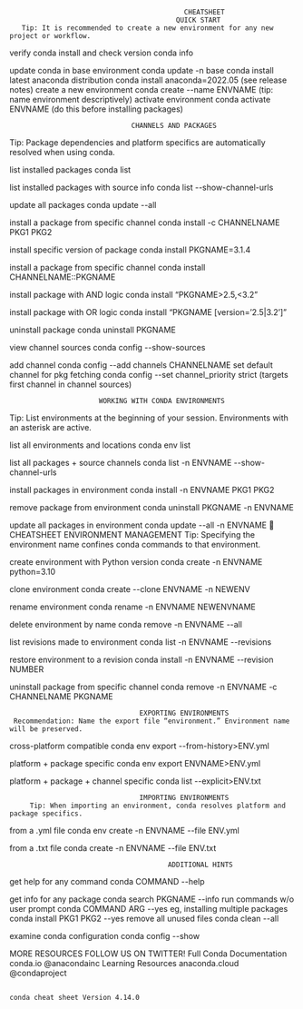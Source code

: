                                                CHEATSHEET
                                             QUICK START
       Tip: It is recommended to create a new environment for any new project or workflow.

verify conda install and check version       conda info

update conda in base environment             conda update -n base conda
install latest anaconda distribution
                                             conda install anaconda=2022.05
(see release notes)
create a new environment
                                             conda create --name ENVNAME
(tip: name environment descriptively)
activate environment
                                             conda activate ENVNAME
(do this before installing packages)


                                  CHANNELS AND PACKAGES
 Tip: Package dependencies and platform specifics are automatically resolved when using conda.

list installed packages                      conda list

list installed packages with source info     conda list --show-channel-urls

update all packages                          conda update --all

install a package from specific channel      conda install -c CHANNELNAME PKG1 PKG2

install specific version of package          conda install PKGNAME=3.1.4

install a package from specific channel      conda install CHANNELNAME::PKGNAME

install package with AND logic               conda install “PKGNAME>2.5,<3.2”

install package with OR logic                conda install “PKGNAME [version=’2.5|3.2’]”

uninstall package                            conda uninstall PKGNAME

view channel sources                         conda config --show-sources

add channel                                  conda config --add channels CHANNELNAME
set default channel for pkg fetching
                                             conda config --set channel_priority strict
(targets first channel in channel sources)


                          WORKING WITH CONDA ENVIRONMENTS
Tip: List environments at the beginning of your session. Environments with an asterisk are active.

list all environments and locations          conda env list

list all packages + source channels          conda list -n ENVNAME --show-channel-urls

install packages in environment              conda install -n ENVNAME PKG1 PKG2

remove package from environment              conda uninstall PKGNAME -n ENVNAME

update all packages in environment           conda update --all -n ENVNAME
                                                 CHEATSHEET
                                    ENVIRONMENT MANAGEMENT
         Tip: Specifying the environment name confines conda commands to that environment.

 create environment with Python version       conda create -n ENVNAME python=3.10

 clone environment                            conda create --clone ENVNAME -n NEWENV

 rename environment                           conda rename -n ENVNAME NEWENVNAME

 delete environment by name                   conda remove -n ENVNAME --all

 list revisions made to environment           conda list -n ENVNAME --revisions

 restore environment to a revision            conda install -n ENVNAME --revision NUMBER

 uninstall package from specific channel      conda remove -n ENVNAME -c CHANNELNAME PKGNAME


                                    EXPORTING ENVIRONMENTS
     Recommendation: Name the export file “environment.” Environment name will be preserved.

 cross-platform compatible                    conda env export --from-history>ENV.yml

 platform + package specific                  conda env export ENVNAME>ENV.yml

 platform + package + channel specific        conda list --explicit>ENV.txt


                                    IMPORTING ENVIRONMENTS
         Tip: When importing an environment, conda resolves platform and package specifics.

 from a .yml file                             conda env create -n ENVNAME --file ENV.yml

 from a .txt file                             conda create -n ENVNAME --file ENV.txt


                                           ADDITIONAL HINTS
 get help for any command                     conda COMMAND --help

 get info for any package                     conda search PKGNAME --info
 run commands w/o user prompt                 conda COMMAND ARG --yes
 eg, installing multiple packages             conda install PKG1 PKG2 --yes
 remove all unused files                      conda clean --all

 examine conda configuration                  conda config --show



MORE RESOURCES                                                                FOLLOW US ON TWITTER!
Full Conda Documentation             conda.io                                           @anacondainc
Learning Resources                   anaconda.cloud                                     @condaproject



                                                                         conda cheat sheet Version 4.14.0
